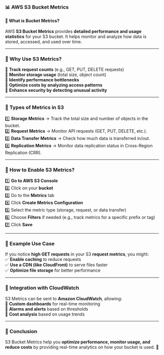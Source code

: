 ### **📊 AWS S3 Bucket Metrics**  

#### **🔹 What is Bucket Metrics?**  
AWS **S3 Bucket Metrics** provides **detailed performance and usage statistics** for your S3 bucket. It helps monitor and analyze how data is stored, accessed, and used over time.  

---

### **🔹 Why Use S3 Metrics?**
📌 **Track request counts** (e.g., GET, PUT, DELETE requests)  
📌 **Monitor storage usage** (total size, object count)  
📌 **Identify performance bottlenecks**  
📌 **Optimize costs by analyzing access patterns**  
📌 **Enhance security by detecting unusual activity**  

---

### **🔹 Types of Metrics in S3**
1️⃣ **Storage Metrics** → Track the total size and number of objects in the bucket.  
2️⃣ **Request Metrics** → Monitor API requests (GET, PUT, DELETE, etc.).  
3️⃣ **Data Transfer Metrics** → Check how much data is transferred in/out.  
4️⃣ **Replication Metrics** → Monitor data replication status in Cross-Region Replication (CRR).  

---

### **🔹 How to Enable S3 Metrics?**
1️⃣ **Go to AWS S3 Console**  
2️⃣ Click on your **bucket**  
3️⃣ Go to the **Metrics** tab  
4️⃣ Click **Create Metrics Configuration**  
5️⃣ Select the metric type (storage, request, or data transfer)  
6️⃣ Choose **Filters** if needed (e.g., track metrics for a specific prefix or tag)  
7️⃣ Click **Save**  

---

### **🔹 Example Use Case**
If you notice **high GET requests** in your S3 **request metrics**, you might:  
✅ **Enable caching** to reduce requests  
✅ **Use a CDN (like CloudFront)** to serve files faster  
✅ **Optimize file storage** for better performance  

---

### **🔹 Integration with CloudWatch**
S3 Metrics can be sent to **Amazon CloudWatch**, allowing:  
📌 **Custom dashboards** for real-time monitoring  
📌 **Alarms and alerts** based on thresholds  
📌 **Cost analysis** based on usage trends  

---

### **🔹 Conclusion**
S3 Bucket Metrics help you **optimize performance, monitor usage, and reduce costs** by providing real-time analytics on how your bucket is used. 🚀